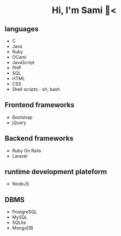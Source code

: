 <!-- **samielatri/samielatri** is a ✨ _special_ ✨ repository because its `README.md` (this file) appears on your GitHub profile. -->
<h1 align="center">Hi, I'm Sami 👋< </h1>

<h2> languages </h2>
<ul>
  <li>C</li>
  <li>Java</li>
  <li>Ruby</li>
  <li>OCaml</li>
  <li>JavaScript</li>
  <li>PHP</li>
  <li>SQL</li>
  <li>HTML</li>
  <li>CSS</li>
  <li>Shell scripts - sh, bash</li>
</ul>

<h2>Frontend frameworks</h2>
<ul>
  <li>Bootstrap</li>
  <li>jQuery</li>
</ul>

<h2>Backend frameworks</h2>
<ul>
  <li>Ruby On Rails</li>
  <li>Laravel</li>
</ul>

<h2>runtime development plateform</h2>
<ul>
  <li>NodeJS</li>
</ul>

<h2>DBMS</h2>
<ul>
  <li>PostgreSQL</li>
  <li>MySQL</li>
  <li>SQLite</li>
  <li>MongoDB</li>
</ul>
